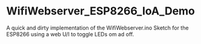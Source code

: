 # WifiWebserver_ESP8266_IoA_Demo
A quick and dirty implementation of the WifiWebserver.ino Sketch for the ESP8266 using a web U/I to toggle LEDs om ad off.
